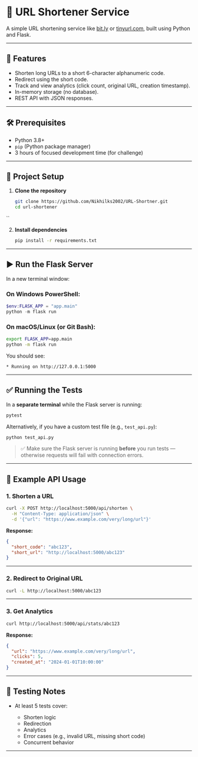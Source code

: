 # 🔗 URL Shortener Service

A simple URL shortening service like [bit.ly](https://bit.ly) or [tinyurl.com](https://tinyurl.com), built using Python and Flask.

---

## 🚀 Features

- Shorten long URLs to a short 6-character alphanumeric code.
- Redirect using the short code.
- Track and view analytics (click count, original URL, creation timestamp).
- In-memory storage (no database).
- REST API with JSON responses.

---

## 🛠 Prerequisites

- Python 3.8+
- `pip` (Python package manager)
- 3 hours of focused development time (for challenge)

---

## 📁 Project Setup

1. **Clone the repository**
   ```bash
   git clone https://github.com/Nikhilks2002/URL-Shortner.git
   cd url-shortener
``

2. **Install dependencies**

   ```bash
   pip install -r requirements.txt
   ```

---

## ▶️ Run the Flask Server

In a new terminal window:

### On **Windows PowerShell**:

```powershell
$env:FLASK_APP = "app.main"
python -m flask run
```

### On **macOS/Linux** (or Git Bash):

```bash
export FLASK_APP=app.main
python -m flask run
```

You should see:

```
* Running on http://127.0.0.1:5000
```

---

## ✅ Running the Tests

In a **separate terminal** while the Flask server is running:

```bash
pytest
```

Alternatively, if you have a custom test file (e.g., `test_api.py`):

```bash
python test_api.py
```

> ✅ Make sure the Flask server is running **before** you run tests — otherwise requests will fail with connection errors.

---

## 🔄 Example API Usage

### 1. Shorten a URL

```bash
curl -X POST http://localhost:5000/api/shorten \
  -H "Content-Type: application/json" \
  -d '{"url": "https://www.example.com/very/long/url"}'
```

**Response:**

```json
{
  "short_code": "abc123",
  "short_url": "http://localhost:5000/abc123"
}
```

---

### 2. Redirect to Original URL

```bash
curl -L http://localhost:5000/abc123
```

---

### 3. Get Analytics

```bash
curl http://localhost:5000/api/stats/abc123
```

**Response:**

```json
{
  "url": "https://www.example.com/very/long/url",
  "clicks": 5,
  "created_at": "2024-01-01T10:00:00"
}
```

---

## 🧪 Testing Notes

* At least 5 tests cover:

  * Shorten logic
  * Redirection
  * Analytics
  * Error cases (e.g., invalid URL, missing short code)
  * Concurrent behavior
---

